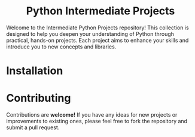 <h1 align="center">Python Intermediate Projects</h1>

Welcome to the Intermediate Python Projects repository! This collection is designed to help you deepen your understanding of Python through practical, hands-on projects. Each project aims to enhance your skills and introduce you to new concepts and libraries.

# Installation

# Contributing

Contributions are **welcome!** If you have any ideas for new projects or improvements to existing ones, please feel free to fork the repository and submit a pull request.
